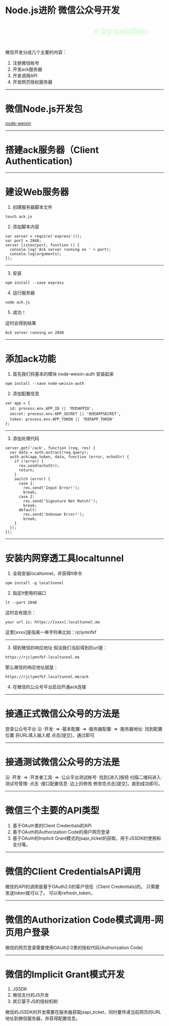 <!--
$theme: gaia
template: gaia
-->

Node.js进阶
微信公众号开发<p style="text-align:right;font-size:28px;margin-right:50px;color:#cFc;">:star: by calidion</p>
===
微信开发分成几个主要的内容：

1. 注册微信帐号
2. 开发ack服务器
3. 开发调用API
4. 开发网页授权服务器

---
微信Node.js开发包
===
[node-weixin](http://www.node-weixin.com/)


---
搭建ack服务器（Client Authentication)
===
---

建设Web服务器
===

1. 创建服务器脚本文件
```
touch ack.js
```
2. 添加脚本内容
```
var server = require('express')();
var port = 2048;
server.listen(port, function () {
  console.log('Ack server running on ' + port);
  console.log(arguments);
});
```

---

3. 安装
```
npm install --save express
```
4. 运行服务器
```
node ack.js
```

5. 成功！

这时会得到结果

```
Ack server running on 2048
```

---
添加ack功能
===
1. 首先我们将基本的模块 node-weixin-auth 安装起来
```
npm install --save node-weixin-auth
```
2. 添加配置信息
```
var app = {
  id: process.env.APP_ID || '你的APPID',
  secret: process.env.APP_SECRET || '你的APPSECRET',
  token: process.env.APP_TOKEN || '你的APP_TOKEN'
};
```

---


3. 添加处理代码
```
server.get('/ack', function (req, res) {
  var data = auth.extract(req.query);
  auth.ack(app.token, data, function (error, echoStr) {
    if (!error) {
      res.send(echoStr);
      return;
    }
    switch (error) {
      case 1:
        res.send('Input Error!');
        break;
      case 2:
        res.send('Signature Not Match!');
        break;
      default:
        res.send('Unknown Error!');
        break;
    }
  });
});
```
---
安装内网穿透工具localtunnel
===
1. 全局安装localtunnel，并获得lt命令
```
npm install -g localtunnel
```

2. 指定lt使用的端口
```
lt --port 2048
```
这时会有提示：
```
your url is: https://[xxxx].localtunnel.me
```

这里[xxxx]是指某一串字符串比如：rjclymnfkf

---

3. 得到微信的响应地址
假设我们当前得到的url是：
```
https://rjclymnfkf.localtunnel.me
```
那么微信的响应地址就是：
```
https://rjclymnfkf.localtunnel.me/ack
```

4. 在微信的公众号平台启动开通ack连接

---
接通正式微信公众号的方法是
===
登录公众号平台
沿 ·开发· => ·基本配置· => ·服务器配置· => ·服务器地址· 找到配置位置
将URL填入输入框
点击[提交]，通过即可

---
接通测试微信公众号的方法是
===
沿 ·开发· => ·开发者工具· => ·公众平台测试帐号·
找到[进入]按扭
扫描二维码进入·测试号管理·
点击 ·接口配置信息· 边上的修改
修改完点击[提交]，直到成功即可。

---
微信三个主要的API类型
===
1. 基于OAuth里的Client Credentials的API
2. 基于OAuth的Authorization Code的用户网页登录
3. 基于OAuth的Implicit Grant模式的jsapi_ticket的获取，用于JSSDK的使用和支付等。

---

微信的Client CredentialsAPI调用
===
微信的API的调用是基于OAuth2.0的客户信任（Client Credentials)的。
只需要发送token就可以了。
可以有refresh_token。

---
微信的Authorization Code模式调用-网页用户登录
===
微信的网页登录需要使用OAuth2.0里的授权代码(Authorization Code)

---
微信的Implicit Grant模式开发
===
1. JSSDK
2. 微信支付的JS开发
3. 其它基于JS的授权机制

微信的JSSDK的开发需要在服务器获取jsapi_ticket，同时要传递当前网页的URL地址到微信服务器，并获得配置信息。




















